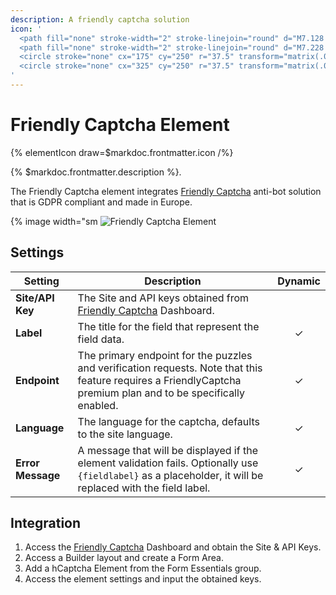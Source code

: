 ```yaml
---
description: A friendly captcha solution
icon: '
  <path fill="none" stroke-width="2" stroke-linejoin="round" d="M7.128 24.941c5.446 5.446 14.41 5.446 19.856 0l-2.978-2.977c-3.813 3.811-10.086 3.811-13.899 0L7.128 24.94Z"/>
  <path fill="none" stroke-width="2" stroke-linejoin="round" d="M7.228 15.014c0 3.608 2.878 6.949 2.879 6.949L7.13 24.94a14.003 14.003 0 0 1-4.114-9.926c0-7.75 6.29-14.04 14.04-14.04a14.04 14.04 0 0 1 9.928 4.112l-2.978 2.978a9.832 9.832 0 0 0-6.951-2.88c-5.391 0-9.828 4.436-9.828 9.828v.002Z"/>
  <circle stroke="none" cx="175" cy="250" r="37.5" transform="matrix(.0586 0 0 .0586 2.497 .352)"/>
  <circle stroke="none" cx="325" cy="250" r="37.5" transform="matrix(.0586 0 0 .0586 2.497 .352)"/>
'
---
```


# Friendly Captcha Element

{% elementIcon draw=$markdoc.frontmatter.icon /%}

{% $markdoc.frontmatter.description %}.

The Friendly Captcha element integrates [Friendly Captcha](https://friendlycaptcha.com/) anti-bot solution that is GDPR compliant and made in Europe.

{% image width="sm
![Friendly Captcha Element](./assets/captcha/fcaptcha.webp)

## Settings

| Setting | Description | Dynamic |
| ------- | ----------- | :-----: |
| **Site/API Key** | The Site and API keys obtained from [Friendly Captcha](https://friendlycaptcha.com/) Dashboard. |
| **Label** | The title for the field that represent the field data. | &#x2713; |
| **Endpoint** | The primary endpoint for the puzzles and verification requests. Note that this feature requires a FriendlyCaptcha premium plan and to be specifically enabled. | &#x2713; |
| **Language** | The language for the captcha, defaults to the site language. | &#x2713; |
| **Error Message** | A message that will be displayed if the element validation fails. Optionally use `{fieldlabel}` as a placeholder, it will be replaced with the field label. | &#x2713; |

## Integration

1. Access the [Friendly Captcha](https://friendlycaptcha.com/) Dashboard and obtain the Site & API Keys.
1. Access a Builder layout and create a Form Area.
1. Add a hCaptcha Element from the Form Essentials group.
1. Access the element settings and input the obtained keys.
